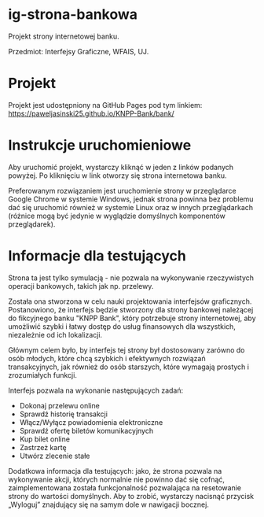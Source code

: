 # ig-strona-bankowa
Projekt strony internetowej banku.

Przedmiot: Interfejsy Graficzne, WFAIS, UJ.

# Projekt
Projekt jest udostępniony na GitHub Pages pod tym linkiem: https://paweljasinski25.github.io/KNPP-Bank/bank/

# Instrukcje uruchomieniowe
Aby uruchomić projekt, wystarczy kliknąć w jeden z linków podanych powyżej. Po kliknięciu w link otworzy się strona internetowa banku.

Preferowanym rozwiązaniem jest uruchomienie strony w przeglądarce Google Chrome w systemie Windows, jednak strona powinna bez problemu dać się uruchomić również w systemie Linux oraz w innych przeglądarkach (różnice mogą być jedynie w wyglądzie domyślnych komponentów przeglądarek).

# Informacje dla testujących
Strona ta jest tylko symulacją - nie pozwala na wykonywanie rzeczywistych operacji bankowych, takich jak np. przelewy.

Została ona stworzona w celu nauki projektowania interfejsów graficznych. Postanowiono, że interfejs będzie stworzony dla strony bankowej należącej do fikcyjnego banku "KNPP Bank", który potrzebuje strony internetowej, aby umożliwić szybki i łatwy dostęp do usług finansowych dla wszystkich, niezależnie od ich lokalizacji.

Głównym celem było, by interfejs tej strony był dostosowany zarówno do osób młodych, które chcą szybkich i efektywnych rozwiązań transakcyjnych, jak również do osób starszych, które wymagają prostych i zrozumiałych funkcji.
 
Interfejs pozwala na wykonanie następujących zadań:
- Dokonaj przelewu online
- Sprawdź historię transakcji
- Włącz/Wyłącz powiadomienia elektroniczne
- Sprawdź ofertę biletów komunikacyjnych
- Kup bilet online
- Zastrzeż kartę
- Utwórz zlecenie stałe
 
Dodatkowa informacja dla testujących: jako, że strona pozwala na wykonywanie akcji, których normalnie nie powinno dać się cofnąć, zaimplementowana została funkcjonalność pozwalająca na resetowanie strony do wartości domyślnych. Aby to zrobić, wystarczy nacisnąć przycisk „Wyloguj” znajdujący się na samym dole w nawigacji bocznej.
